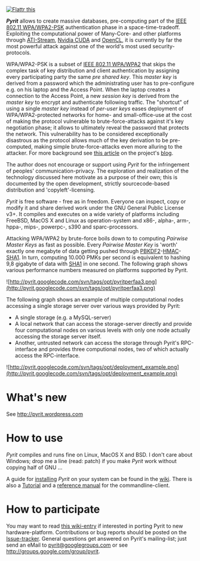 <a href='http://flattr.com/thing/104890/GPU-accelerated-attack-against-WPA-PSK-authentication'>
<img src='http://api.flattr.com/button/flattr-badge-large.png' alt='Flattr this' border='0' title='Flattr this' /></a>

**_Pyrit_** allows to create massive databases, pre-computing part of the [IEEE 802.11 WPA/WPA2-PSK](https://secure.wikimedia.org/wikipedia/en/wiki/Wi-Fi_Protected_Access) authentication phase in a space-time-tradeoff. Exploiting the computational power of Many-Core- and other platforms through [ATI-Stream](http://ati.amd.com/technology/streamcomputing/), [Nvidia CUDA](http://www.nvidia.com/object/cuda_home.html) and [OpenCL](http://www.khronos.org/opencl/), it is currently by far the most powerful attack against one of the world's most used security-protocols.


WPA/WPA2-PSK is a subset of [IEEE 802.11 WPA/WPA2](https://secure.wikimedia.org/wikipedia/en/wiki/Wi-Fi_Protected_Access) that skips the complex task of key distribution and client authentication by assigning every participating party the same _pre shared key_. This _master key_ is derived from a password which the administrating user has to pre-configure e.g. on his laptop and the Access Point. When the laptop creates a connection to the Access Point, a new _session key_ is derived from the _master key_ to encrypt and authenticate following traffic. The "shortcut" of using a single _master key_ instead of _per-user keys_ eases deployment of WPA/WPA2-protected networks for home- and small-office-use at the cost of making the protocol vulnerable to brute-force-attacks against it's key negotiation phase; it allows to ultimately reveal the password that protects the network. This vulnerability has to be considered exceptionally disastrous as the protocol allows much of the key derivation to be pre-computed, making simple brute-force-attacks even more alluring to the attacker.
For more background see [this article](http://pyrit.wordpress.com/the-twilight-of-wi-fi-protected-access/) on the project's [blog](http://pyrit.wordpress.com).

The author does not encourage or support using _Pyrit_ for the infringement of peoples' communication-privacy. The exploration and realization of the technology discussed here motivate as a purpose of their own; this is documented by the open development, strictly sourcecode-based distribution and 'copyleft'-licensing.

_Pyrit_ is free software - free as in freedom. Everyone can inspect, copy or modify it and share derived work under the GNU General Public License v3+. It compiles and executes on a wide variety of platforms including FreeBSD, MacOS X and Linux as operation-system and x86-, alpha-, arm-, hppa-, mips-, powerpc-, s390 and sparc-processors.



Attacking WPA/WPA2 by brute-force boils down to to computing _Pairwise Master Keys_ as fast as possible. Every _Pairwise Master Key_ is 'worth' exactly one megabyte of data getting pushed through [PBKDF2](http://en.wikipedia.org/wiki/PBKDF2)-[HMAC](http://en.wikipedia.org/wiki/Hmac)-[SHA1](http://en.wikipedia.org/wiki/SHA_hash_functions). In turn, computing 10.000 PMKs per second is equivalent to hashing 9,8 gigabyte of data with [SHA1](http://en.wikipedia.org/wiki/SHA_hash_functions) in one second. The following graph shows various performance numbers measured on platforms supported by Pyrit.

![http://pyrit.googlecode.com/svn/tags/opt/pyritperfaa3.png](http://pyrit.googlecode.com/svn/tags/opt/pyritperfaa3.png)


The following graph shows an example of multiple computational nodes accessing a single storage server over various ways provided by Pyrit:

  * A single storage (e.g. a MySQL-server)
  * A local network that can access the storage-server directly and provide four computational nodes on various levels with only one node actually accessing the storage server itself.
  * Another, untrusted network can access the storage through Pyrit's RPC-interface and provides three computional nodes, two of which actually access the RPC-interface.

![http://pyrit.googlecode.com/svn/tags/opt/deployment_example.png](http://pyrit.googlecode.com/svn/tags/opt/deployment_example.png)

# What's new #

See http://pyrit.wordpress.com


# How to use #

_Pyrit_ compiles and runs fine on Linux, MacOS X and BSD. I don't care about Windows; drop me a line (read: patch) if you make _Pyrit_ work without copying half of GNU ...

A guide for [installing](Installation.md) _Pyrit_ on your system can be found in the [wiki](http://code.google.com/p/pyrit/w/list). There is also a [Tutorial](Tutorial.md) and a [reference manual](ReferenceManual.md) for the commandline-client.



# How to participate #

You may want to read [this wiki-entry](ExtendPyrit.md) if interested in porting Pyrit to new hardware-platform.
Contributions or bug reports should be posted on the [Issue-tracker](http://code.google.com/p/pyrit/issues/list). General questions get answered on Pyrit's mailing-list; just send an eMail to pyrit@googlegroups.com or see http://groups.google.com/group/pyrit.